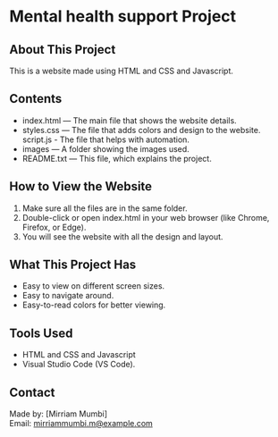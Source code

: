 Mental health support Project
========================

About This Project
------------------
This is a website made using HTML and CSS and Javascript.

Contents
--------
- index.html — The main file that shows the website details.
- styles.css — The file that adds colors and design to the website.
script.js - The file that helps with automation.
- images — A folder showing the images used.
- README.txt — This file, which explains the project.

How to View the Website
--------------------------
1. Make sure all the files are in the same folder.
2. Double-click or open index.html in your web browser (like Chrome, Firefox, or Edge).
3. You will see the website with all the design and layout.

What This Project Has
---------------------
- Easy to view on different screen sizes.
- Easy to navigate around.
- Easy-to-read colors for better viewing.

Tools Used
----------
- HTML and CSS and Javascript
- Visual Studio Code (VS Code).

Contact
-------
Made by: [Mirriam Mumbi]  
Email: mirriammumbi.m@example.com